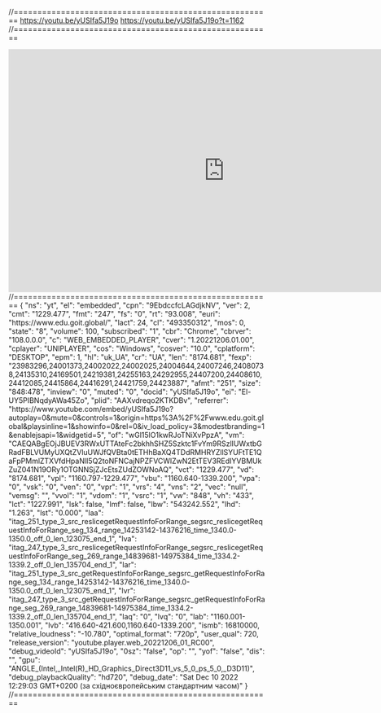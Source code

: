 //=======================================================
https://youtu.be/yUSIfa5J19o
https://youtu.be/yUSIfa5J19o?t=1162
//=======================================================
<iframe width="848" height="478" src="https://www.youtube.com/embed/yUSIfa5J19o" title="Node.js26 Модуль 3 . Занятие 6 . REST API. MongoDB и Mongoose" frameborder="0" allow="accelerometer; autoplay; clipboard-write; encrypted-media; gyroscope; picture-in-picture" allowfullscreen></iframe>
//=======================================================
{
  "ns": "yt",
  "el": "embedded",
  "cpn": "9EbdccfcLAGdjkNV",
  "ver": 2,
  "cmt": "1229.477",
  "fmt": "247",
  "fs": "0",
  "rt": "93.008",
  "euri": "https://www.edu.goit.global/",
  "lact": 24,
  "cl": "493350312",
  "mos": 0,
  "state": "8",
  "volume": 100,
  "subscribed": "1",
  "cbr": "Chrome",
  "cbrver": "108.0.0.0",
  "c": "WEB_EMBEDDED_PLAYER",
  "cver": "1.20221206.01.00",
  "cplayer": "UNIPLAYER",
  "cos": "Windows",
  "cosver": "10.0",
  "cplatform": "DESKTOP",
  "epm": 1,
  "hl": "uk_UA",
  "cr": "UA",
  "len": "8174.681",
  "fexp": "23983296,24001373,24002022,24002025,24004644,24007246,24080738,24135310,24169501,24219381,24255163,24292955,24407200,24408610,24412085,24415864,24416291,24421759,24423887",
  "afmt": "251",
  "size": "848:478",
  "inview": "0",
  "muted": "0",
  "docid": "yUSIfa5J19o",
  "ei": "El-UY5PIBNqdyAWa45Zo",
  "plid": "AAXvdreqo2KTKDBv",
  "referrer": "https://www.youtube.com/embed/yUSIfa5J19o?autoplay=0&mute=0&controls=1&origin=https%3A%2F%2Fwww.edu.goit.global&playsinline=1&showinfo=0&rel=0&iv_load_policy=3&modestbranding=1&enablejsapi=1&widgetid=5",
  "of": "wGl15lO1kwRJoTNiXvPpzA",
  "vm": "CAEQABgEOjJBUEV3RWxUTTAteFc2bkhhSHZ5Szktc1FvYm9RSzlIUWxtbGRadFBLVUMyUXQtZVluUWJfQVBta0tETHhBaXQ4TDdRMHRYZllSYUFtTE1QaFpPMmlZTXVfdHpaNlI5Q2toNFNCajNPZFVCWlZwN2EtTEV3REdIYVBMUkZuZ041N19ORy1OTGNNSjZJcEtsZUdZOWNoAQ",
  "vct": "1229.477",
  "vd": "8174.681",
  "vpl": "1160.797-1229.477",
  "vbu": "1160.640-1339.200",
  "vpa": "0",
  "vsk": "0",
  "ven": "0",
  "vpr": "1",
  "vrs": "4",
  "vns": "2",
  "vec": "null",
  "vemsg": "",
  "vvol": "1",
  "vdom": "1",
  "vsrc": "1",
  "vw": "848",
  "vh": "433",
  "lct": "1227.991",
  "lsk": false,
  "lmf": false,
  "lbw": "543242.552",
  "lhd": "1.263",
  "lst": "0.000",
  "laa": "itag_251_type_3_src_reslicegetRequestInfoForRange_segsrc_reslicegetRequestInfoForRange_seg_134_range_14253142-14376216_time_1340.0-1350.0_off_0_len_123075_end_1",
  "lva": "itag_247_type_3_src_reslicegetRequestInfoForRange_segsrc_reslicegetRequestInfoForRange_seg_269_range_14839681-14975384_time_1334.2-1339.2_off_0_len_135704_end_1",
  "lar": "itag_251_type_3_src_getRequestInfoForRange_segsrc_getRequestInfoForRange_seg_134_range_14253142-14376216_time_1340.0-1350.0_off_0_len_123075_end_1",
  "lvr": "itag_247_type_3_src_getRequestInfoForRange_segsrc_getRequestInfoForRange_seg_269_range_14839681-14975384_time_1334.2-1339.2_off_0_len_135704_end_1",
  "laq": "0",
  "lvq": "0",
  "lab": "1160.001-1350.001",
  "lvb": "416.640-421.600,1160.640-1339.200",
  "ismb": 16810000,
  "relative_loudness": "-10.780",
  "optimal_format": "720p",
  "user_qual": 720,
  "release_version": "youtube.player.web_20221206_01_RC00",
  "debug_videoId": "yUSIfa5J19o",
  "0sz": "false",
  "op": "",
  "yof": "false",
  "dis": "",
  "gpu": "ANGLE_(Intel,_Intel(R)_HD_Graphics_Direct3D11_vs_5_0_ps_5_0,_D3D11)",
  "debug_playbackQuality": "hd720",
  "debug_date": "Sat Dec 10 2022 12:29:03 GMT+0200 (за східноєвропейським стандартним часом)"
}
//=======================================================